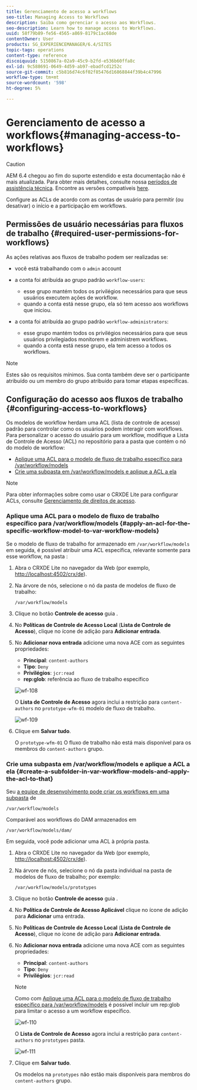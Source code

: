 ```yaml
---
title: Gerenciamento de acesso a workflows
seo-title: Managing Access to Workflows
description: Saiba como gerenciar o acesso aos Workflows.
seo-description: Learn how to manage access to Workflows.
uuid: 58f79b89-fe56-4565-a869-8179c1ac68de
contentOwner: User
products: SG_EXPERIENCEMANAGER/6.4/SITES
topic-tags: operations
content-type: reference
discoiquuid: 5150867a-02a9-45c9-b2fd-e536b60ffa8c
exl-id: 9c588691-0649-4d59-ab97-ebadfcd1252c
source-git-commit: c5b816d74c6f02f85476d16868844f39b4c47996
workflow-type: tm+mt
source-wordcount: '598'
ht-degree: 5%

---
```


# Gerenciamento de acesso a workflows{#managing-access-to-workflows}

>[!CAUTION]
>
>AEM 6.4 chegou ao fim do suporte estendido e esta documentação não é mais atualizada. Para obter mais detalhes, consulte nossa [períodos de assistência técnica](https://helpx.adobe.com/br/support/programs/eol-matrix.html). Encontre as versões compatíveis [here](https://experienceleague.adobe.com/docs/).

Configure as ACLs de acordo com as contas de usuário para permitir (ou desativar) o início e a participação em workflows.

## Permissões de usuário necessárias para fluxos de trabalho {#required-user-permissions-for-workflows}

As ações relativas aos fluxos de trabalho podem ser realizadas se:

* você está trabalhando com o `admin` account
* a conta foi atribuída ao grupo padrão `workflow-users`:

   * esse grupo mantém todos os privilégios necessários para que seus usuários executem ações de workflow.
   * quando a conta está nesse grupo, ela só tem acesso aos workflows que iniciou.

* a conta foi atribuída ao grupo padrão `workflow-administrators`:

   * esse grupo mantém todos os privilégios necessários para que seus usuários privilegiados monitorem e administrem workflows.
   * quando a conta está nesse grupo, ela tem acesso a todos os workflows.

>[!NOTE]
>
>Estes são os requisitos mínimos. Sua conta também deve ser o participante atribuído ou um membro do grupo atribuído para tomar etapas específicas.

## Configuração do acesso aos fluxos de trabalho {#configuring-access-to-workflows}

Os modelos de workflow herdam uma ACL (lista de controle de acesso) padrão para controlar como os usuários podem interagir com workflows. Para personalizar o acesso do usuário para um workflow, modifique a Lista de Controle de Acesso (ACL) no repositório para a pasta que contém o nó do modelo de workflow:

* [Aplique uma ACL para o modelo de fluxo de trabalho específico para /var/workflow/models](/help/sites-administering/workflows-managing.md#apply-an-acl-for-the-specific-workflow-model-to-var-workflow-models)
* [Crie uma subpasta em /var/workflow/models e aplique a ACL a ela](/help/sites-administering/workflows-managing.md#create-a-subfolder-in-var-workflow-models-and-apply-the-acl-to-that)

>[!NOTE]
>
>Para obter informações sobre como usar o CRXDE Lite para configurar ACLs, consulte [Gerenciamento de direitos de acesso](/help/sites-administering/user-group-ac-admin.md#access-right-management).

### Aplique uma ACL para o modelo de fluxo de trabalho específico para /var/workflow/models {#apply-an-acl-for-the-specific-workflow-model-to-var-workflow-models}

Se o modelo de fluxo de trabalho for armazenado em `/var/workflow/models` em seguida, é possível atribuir uma ACL específica, relevante somente para esse workflow, na pasta :

1. Abra o CRXDE Lite no navegador da Web (por exemplo, [http://localhost:4502/crx/de](http://localhost:4502/crx/de)).
1. Na árvore de nós, selecione o nó da pasta de modelos de fluxo de trabalho:

   `/var/workflow/models`

1. Clique no botão **Controle de acesso** guia .
1. No **Políticas de Controle de Acesso Local** (**Lista de Controle de Acesso**), clique no ícone de adição para **Adicionar entrada**.
1. No **Adicionar nova entrada** adicione uma nova ACE com as seguintes propriedades:

   * **Principal**: `content-authors`
   * **Tipo**: `Deny`
   * **Privilégios**: `jcr:read`
   * **rep:glob**: referência ao fluxo de trabalho específico

   ![wf-108](assets/wf-108.png)

   O **Lista de Controle de Acesso** agora inclui a restrição para `content-authors` no `prototype-wfm-01` modelo de fluxo de trabalho.

   ![wf-109](assets/wf-109.png)

1. Clique em **Salvar tudo**.

   O `prototype-wfm-01` O fluxo de trabalho não está mais disponível para os membros do `content-authors` grupo.

### Crie uma subpasta em /var/workflow/models e aplique a ACL a ela {#create-a-subfolder-in-var-workflow-models-and-apply-the-acl-to-that}

Seu [a equipe de desenvolvimento pode criar os workflows em uma subpasta](/help/sites-developing/workflows-models.md#creating-a-new-workflow) de

`/var/workflow/models`

Comparável aos workflows do DAM armazenados em

`/var/workflow/models/dam/`

Em seguida, você pode adicionar uma ACL à própria pasta.

1. Abra o CRXDE Lite no navegador da Web (por exemplo, [http://localhost:4502/crx/de](http://localhost:4502/crx/de)).
1. Na árvore de nós, selecione o nó da pasta individual na pasta de modelos de fluxo de trabalho; por exemplo:

   `/var/workflow/models/prototypes`

1. Clique no botão **Controle de acesso** guia .
1. No **Política de Controle de Acesso Aplicável** clique no ícone de adição para **Adicionar** uma entrada.
1. No **Políticas de Controle de Acesso Local** (**Lista de Controle de Acesso**), clique no ícone de adição para **Adicionar entrada**.
1. No **Adicionar nova entrada** adicione uma nova ACE com as seguintes propriedades:

   * **Principal**: `content-authors`
   * **Tipo**: `Deny`
   * **Privilégios**: `jcr:read`

   >[!NOTE]
   >
   >Como com [Aplique uma ACL para o modelo de fluxo de trabalho específico para /var/workflow/models](/help/sites-administering/workflows-managing.md#apply-an-acl-for-the-specific-workflow-model-to-var-workflow-models) é possível incluir um rep:glob para limitar o acesso a um workflow específico.

   ![wf-110](assets/wf-110.png)

   O **Lista de Controle de Acesso** agora inclui a restrição para `content-authors` no `prototypes` pasta.

   ![wf-111](assets/wf-111.png)

1. Clique em **Salvar tudo**.

   Os modelos na `prototypes` não estão mais disponíveis para membros do `content-authors` grupo.
